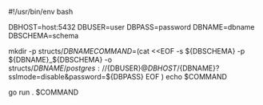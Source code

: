 #!/usr/bin/env bash

DBHOST=host:5432
DBUSER=user
DBPASS=password
DBNAME=dbname
DBSCHEMA=schema

mkdir -p structs/${DBNAME}
COMMAND=$(cat <<EOF
-s ${DBSCHEMA} -p ${DBNAME}_${DBSCHEMA} -o structs/${DBNAME}/ postgres://${DBUSER}@${DBHOST}/${DBNAME}?sslmode=disable&password=${DBPASS}
EOF
)
echo $COMMAND

go run . $COMMAND
